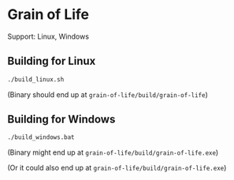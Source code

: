 # Grain of Life

Support: Linux, Windows

## Building for Linux

```bash
./build_linux.sh
```
(Binary should end up at `grain-of-life/build/grain-of-life`)

## Building for Windows

```bash
./build_windows.bat
```
(Binary might end up at `grain-of-life/build/grain-of-life.exe`)

(Or it could also end up at `grain-of-life/build/grain-of-life.exe`)
